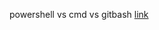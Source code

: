 powershell vs cmd vs gitbash [link](https://hashnode.com/post/windows-command-prompt-vs-powershell-vs-git-bash-cjhd5va7t0042mls2w3mnzkax)

